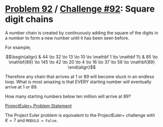 [Problem 92](https://projecteuler.net/problem=92) /
[Challenge #92](https://www.hackerrank.com/contests/projecteuler/challenges/euler092/problem):
Square digit chains
===================

A number chain is created by continuously adding the square of the digits in a
number to form a new number until it has been seen before.

For example,

```math
\begin{align}
    & 44 \to 32 \to 13 \to 10 \to \mathbf 1 \to \mathbf 1\\
    & 85 \to \mathbf{89} \to 145 \to 42 \to 20 \to 4 \to 16 \to 37 \to 58 \to
      \mathbf{89}
\end{align}
```

Therefore any chain that arrives at $1$ or $89$ will become stuck in an endless
loop. What is most amazing is that EVERY starting number will eventually arrive
at $1$ or $89$.

How many starting numbers below ten million will arrive at $89$?

[ProjectEuler+ Problem Statement](ProjectEuler%2B%20Challenge%20%2392%20Problem%20Statement.pdf)

The Project Euler problem is equivalent to the ProjectEuler+ challenge with
$K = 7$ and `MODULO = False`.
